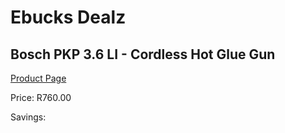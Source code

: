 
# Ebucks Dealz
## Bosch PKP 3.6 LI - Cordless Hot Glue Gun
[Product Page](https://www.ebucks.com/web/shop/productSelected.do?prodId=1200333385&catId=717342768)

Price: R760.00

Savings: 


	